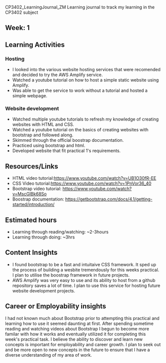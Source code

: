 CP3402_LearningJournal_ZM
Learning journal to track my learning in the CP3402 subject

## Week: 1

## Learning Activities
### Hosting
* I looked into the various website hosting services that were recomended and decided to try the AWS Amplify service.
* Watched a youtube tutorial on how to host a simple static website using Amplify.
* Was able to get the service to work without a tutorial and hosted a simple webpage.

### Website development
* Watched multiple youtube tutorials to refresh my knowledge of creating websites with HTML and CSS.
* Watched a youtube tutorial on the basics of creating websites with bootstrap and followed along.
* Skimmed through the official boostrap documentation.
* Practiced using bootstrap and html.
* Developed website that fit practical 1's requirements.

## Resources/Links
* HTML video tutorial:https://www.youtube.com/watch?v=UB1O30fR-EE
* CSS Video tutorial:https://www.youtube.com/watch?v=1PnVor36_40
* Bootstrap video tutorial: https://www.youtube.com/watch?v=MscGIBk68So
* Boostrap documentation: https://getbootstrap.com/docs/4.1/getting-started/introduction/

## Estimated hours
* Learning through reading/watching: ~2-3hours
* Learning through doing: ~3hrs

## Content Insights
* I found bootstrap to be a fast and intuitaive CSS framework. It sped up the process of building a wesbite tremendously for this weeks practical. I plan to utilise the boostrap framework in future projects.
* AWS Amplify was very easy to use and its ability to host from a github repository saves a lot of time. I plan to use this service for hosting future website development projects.  


## Career or Employability insights
I had not known much about Bootstrap prior to attempting this practical and learning how to use it seemed daunting at first. After spending sometime reading and watching videos about Bootstrap I begun to become more familar with how it works and eventually utilized it for completing this week's practical task. I believe the ability to discover and learn new concepts is important for employability and career growth. I plan to seek out and be more open to new concepts in the future to ensure that I have a diverse understanding of my area of work.  

